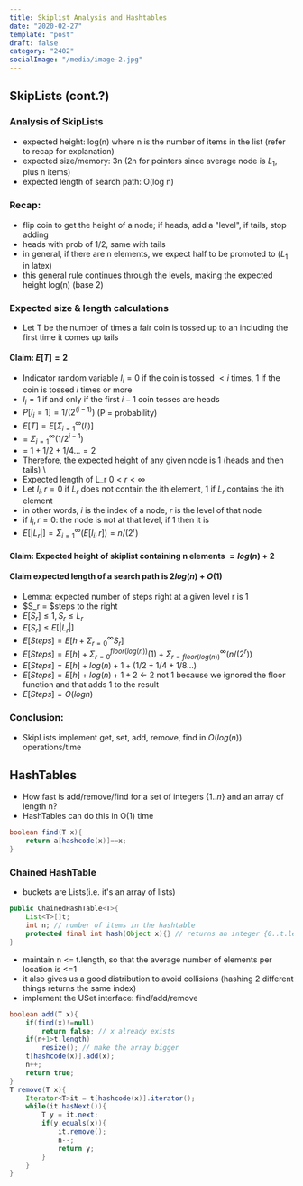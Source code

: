```yaml
---
title: Skiplist Analysis and Hashtables
date: "2020-02-27"
template: "post"
draft: false 
category: "2402"
socialImage: "/media/image-2.jpg"
---
```


## SkipLists (cont.?)
### Analysis of SkipLists
 - expected height: log(n) where n is the number of items in the list (refer to recap for explanation)
 - expected size/memory: 3n (2n for pointers since average node is $L_1$, plus n items)
 - expected length of search path: O(log n)

### Recap:
 - flip coin to get the height of a node; if heads, add a "level", if tails, stop adding
 - heads with prob of 1/2, same with tails
 - in general, if there are n elements, we expect half to be promoted to ($L_1$ in latex)
 - this general rule continues through the levels, making the expected height log(n) (base 2)

### Expected size & length calculations
 - Let T be the number of times a fair coin is tossed up to an including the first time it comes up tails
#### Claim: $E[T] = 2$
 - Indicator random variable $I_i = 0$ if the coin is tossed $< i$ times, $1$ if the coin is tossed $i$ times or more
 - $I_i = 1$ if and only if the first $i-1$ coin tosses are heads
 - $P[I_i=1] = 1/(2^{(i-1)})$ (P = probability)
 - $E[T] = E[\Sigma_{i=1}^\infty(I_i)]$
 - = $\Sigma_{i=1}^\infty(1/2^{i-1})$
 - = $1+1/2+1/4... = 2$
 - Therefore, the expected height of any given node is 1 (heads and then tails)
\\
 - Expected length of L_r $0 < r < \infty$
 - Let $I_i,r = 0$ if $L_r$ does not contain the ith element, 1 if $L_r$ contains the ith element
 - in other words, $i$ is the index of a node, $r$ is the level of that node
 - if $I_i,r = 0:$ the node is not at that level, if 1 then it is
 - $E[|L_r|] = \Sigma_{i=1}^\infty(E[I_i,r]) = n/(2^r)$
 #### Claim: Expected height of skiplist containing n elements $= log(n) + 2$
 #### Claim expected length of a search path is $2log(n) + O(1)$
 - Lemma: expected number of steps right at a given level r is 1
 - $S_r = $steps to the right
 - $E[S_r] \le 1, S_r \le L_r$
 - $E[S_r] \le E[|L_r|]$
 - $E[Steps] = E[h+\Sigma_{r=0}^{\infty} S_r]$
 - $E[Steps] = E[h] + \Sigma_{r=0}^{floor(log(n))}(1) + \Sigma_{r=floor(log(n))}^{\infty}(n/(2^r))$
 - $E[Steps] = E[h] + log(n)+1 + (1/2+1/4+1/8...)$
 - $E[Steps] = E[h] + log(n)+1 + 2$ <- 2 not 1 because we ignored the floor function and that adds 1 to the result
 - $E[Steps] = O(log n)$

### Conclusion:
 - SkipLists implement get, set, add, remove, find in $O(log(n))$ operations/time


## HashTables
 - How fast is add/remove/find for a set of integers $\{1..n\}$ and an array of length n?
 - HashTables can do this in O(1) time
```java
boolean find(T x){
	return a[hashcode(x)]==x;
}
```
### Chained HashTable
 - buckets are Lists(i.e. it's an array of lists)

```java
public ChainedHashTable<T>{
	List<T>[]t;
	int n; // number of items in the hashtable
	protected final int hash(Object x){} // returns an integer {0..t.length-1}
}
```
 - maintain n <= t.length, so that the average number of elements per location is <=1
 - it also gives us a good distribution to avoid collisions (hashing 2 different things returns the same index)
 - implement the USet interface: find/add/remove

```java
boolean add(T x){
	if(find(x)!=null)
		return false; // x already exists
	if(n+1>t.length)
		resize(); // make the array bigger
	t[hashcode(x)].add(x);
	n++;
	return true;
}
T remove(T x){
	Iterator<T>it = t[hashcode(x)].iterator();
	while(it.hasNext()){
		T y = it.next;
		if(y.equals(x)){
			it.remove();
			n--;
			return y;
		}
	}
}
```
